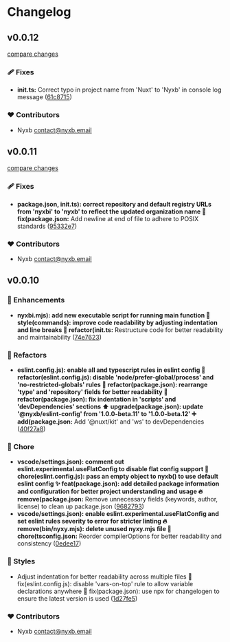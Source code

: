# Changelog


## v0.0.12

[compare changes](https://github.com/nyxb/cli/compare/v0.0.11...v0.0.12)

### 🩹 Fixes

- **init.ts:** Correct typo in project name from 'Nuxt' to 'Nyxb' in console log message ([61c8715](https://github.com/nyxb/cli/commit/61c8715))

### ❤️ Contributors

- Nyxb <contact@nyxb.email>

## v0.0.11

[compare changes](https://github.com/nyxb/cli/compare/v0.0.10...v0.0.11)

### 🩹 Fixes

- **package.json, init.ts): correct repository and default registry URLs from 'nyxbi' to 'nyxb' to reflect the updated organization name 🔧 fix(package.json:** Add newline at end of file to adhere to POSIX standards ([95332e7](https://github.com/nyxb/cli/commit/95332e7))

### ❤️ Contributors

- Nyxb <contact@nyxb.email>

## v0.0.10


### 🚀 Enhancements

- **nyxbi.mjs): add new executable script for running main function 🎨 style(commands): improve code readability by adjusting indentation and line breaks 🔧 refactor(init.ts:** Restructure code for better readability and maintainability ([74e7623](https://github.com/nyxbi/cli/commit/74e7623))

### 💅 Refactors

- **eslint.config.js): enable all and typescript rules in eslint config 🔧 refactor(eslint.config.js): disable 'node/prefer-global/process' and 'no-restricted-globals' rules 🔧 refactor(package.json): rearrange 'type' and 'repository' fields for better readability 🔧 refactor(package.json): fix indentation in 'scripts' and 'devDependencies' sections ⬆️ upgrade(package.json): update '@nyxb/eslint-config' from '1.0.0-beta.11' to '1.0.0-beta.12' ➕ add(package.json:** Add '@nuxt/kit' and 'ws' to devDependencies ([40f27a8](https://github.com/nyxbi/cli/commit/40f27a8))

### 🏡 Chore

- **vscode/settings.json): comment out eslint.experimental.useFlatConfig to disable flat config support 🔧 chore(eslint.config.js): pass an empty object to nyxb() to use default eslint config ✨ feat(package.json): add detailed package information and configuration for better project understanding and usage 🔥 remove(package.json:** Remove unnecessary fields (keywords, author, license) to clean up package.json ([9682793](https://github.com/nyxbi/cli/commit/9682793))
- **vscode/settings.json): enable eslint.experimental.useFlatConfig and set eslint rules severity to error for stricter linting 🔥 remove(bin/nyxy.mjs): delete unused nyxy.mjs file 🔧 chore(tsconfig.json:** Reorder compilerOptions for better readability and consistency ([0edee17](https://github.com/nyxbi/cli/commit/0edee17))

### 🎨 Styles

- Adjust indentation for better readability across multiple files 🔧 fix(eslint.config.js): disable 'vars-on-top' rule to allow variable declarations anywhere 🔧 fix(package.json): use npx for changelogen to ensure the latest version is used ([1d27fe5](https://github.com/nyxbi/cli/commit/1d27fe5))

### ❤️ Contributors

- Nyxb <contact@nyxb.email>

